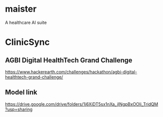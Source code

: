 # maister
A healthcare AI suite 

# ClinicSync

## AGBI Digital HealthTech Grand Challenge

https://www.hackerearth.com/challenges/hackathon/agbi-digital-healthtech-grand-challenge/

## Model link

https://drive.google.com/drive/folders/1j6XiDT5sx1nXa_jINgpBxOOIi_TridQM?usp=sharing
